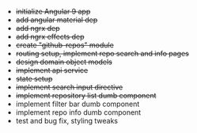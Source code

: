 - ~~initialize Angular 9 app~~
- ~~add angular material dep~~
- ~~add ngrx dep~~
- ~~add ngrx effects dep~~
- ~~create "github-repos" module~~
- ~~routing setup, implement repo search and info pages~~
- ~~design domain object models~~ 
- ~~implement api service~~
- ~~state setup~~
- ~~implement search input directive~~
- ~~implement repository list dumb component~~
- implement filter bar dumb component
- implement repo info dumb component
- test and bug fix, styling tweaks
